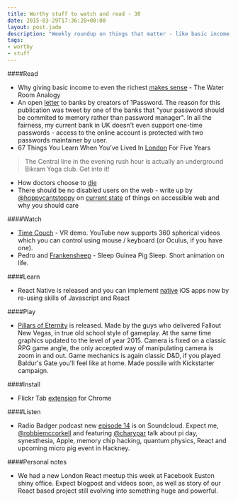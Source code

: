 ```yaml
---
title: Worthy stuff to watch and read - 30
date: 2015-03-29T17:36:28+00:00
layout: post.jade
description: "Weekly roundup on things that matter - like basic income, life in London, open letter to banks, accessibility on web, 360 degree videos, Pedro and Frankensheep, React Native, Pillars of Eternity release"
tags:
- worthy
- stuff
---
```


####Read

* Why giving basic income to even the richest [makes sense](http://www.scottsantens.com/the-water-room-analogy-why-giving-basic-income-to-even-the-richest-makes-sense) - The Water Room Analogy
* An open [letter](https://blog.agilebits.com/2015/03/23/an-open-letter-to-banks/) to banks by creators of 1Password. The reason for this publication was tweet by one of the banks that "your password should be commited to memory rather than password manager". In all the fairness, my current bank in UK doesn't even support one-time passwords - access to the online account is protected with two passwords maintainer by user.
* 67 Things You Learn When You’ve Lived In [London](http://www.buzzfeed.com/robinedds/no-friend-is-worth-visiting-zone-5) For Five Years

>The Central line in the evening rush hour is actually an underground Bikram Yoga club. Get into it!

* How doctors choose to [die](http://www.theguardian.com/society/2012/feb/08/how-doctors-choose-die)
* There should be no disabled users on the web - write up by [@hoppycantstoppy](https://twitter.com/hoppycantstoppy) on [current state](http://red-badger.com/blog/2015/03/25/there-should-be-no-disabled-users-on-the-web/) of things on accessible web and why you should care

####Watch

* [Time Couch](https://www.youtube.com/watch?v=7IaYJZ2Usdk) - VR demo. YouTube now supports 360 spherical videos which you can control using mouse / keyboard (or Oculus, if you have one).
* Pedro and [Frankensheep](https://www.youtube.com/watch?v=P9pJoA9Jxwk) - Sleep Guinea Pig Sleep. Short animation on life.

####Learn

* React Native is released and you can implement [native](http://facebook.github.io/react-native/) iOS apps now by re-using skills of Javascript and React

####Play

* [Pillars of Eternity](http://www.gog.com/game/pillars_of_eternity_hero_edition) is released. Made by the guys who delivered Fallout New Vegas, in true old school style of gameplay. At the same time graphics updated to the level of year 2015. Camera is fixed on a classic RPG game angle, the only accepted way of manipulating camera is zoom in and out. Game mechanics is again classic D&D, if you played Baldur's Gate you'll feel like at home. Made possile with Kickstarter campaign.

####Install

* Flickr Tab [extension](https://chrome.google.com/webstore/detail/flickr-tab/bhnpmdabjgpimmnbmhefncbghknfegog) for Chrome

####Listen

* Radio Badger podcast new [episode 14](https://soundcloud.com/karismafilms/radio-badger-episode-14) is on Soundcloud. Expect me, [@robbiemccorkell](https://twitter.com/robbiemccorkell) and featuring [@charypar](https://twitter.com/charypar) talk about pi day, synesthesia, Apple, memory chip hacking, quantum physics, React and upcoming micro pig event in Hackney.

####Personal notes

* We had a new London React meetup this week at Facebook Euston shiny office. Expect blogpost and videos soon, as well as story of our React based project still evolving into something huge and powerful.
